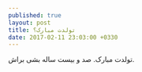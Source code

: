 ```yaml
---
published: true
layout: post
title: تولدت مبارک؟
date: 2017-02-11 23:03:00 +0330
---
```


تولدت مبارک. صد و بیست ساله بشی براش.
